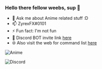 ### Hello there fellow weebs, sup 👋

- 💬 Ask me about Anime related stuff :D
- 📫 ZyrexFX#0101
- ⚡ Fun fact: I'm not fun
- 🤖 Discord BOT invite link [here](https://discord.com/oauth2/authorize?client_id=753589173486616749&scope=bot&permissions=36891718)
- 🌐 Also visit the web for command list [here](https://zyrexfx.github.io/MeguWeb/)

![Anime](https://i.imgur.com/KEfMEAu.gif) 


![Discord](https://discord.c99.nl/widget/theme-2/373404212748484608.png)
